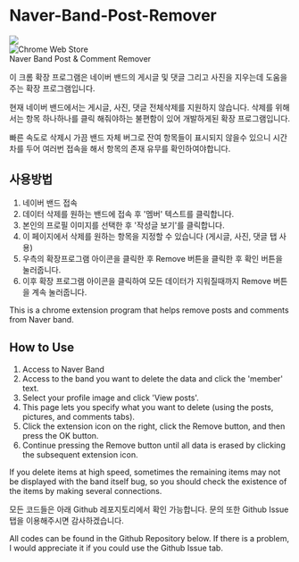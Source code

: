 # Naver-Band-Post-Remover
![](https://img.shields.io/badge/Code%20Statue-Close-red.svg)  
![Chrome Web Store](https://img.shields.io/chrome-web-store/users/imkeopbmlpnjdgniafkbkpdhbdigmdbk?label=Current%20User&style=for-the-badge)  
Naver Band Post &amp; Comment Remover

이 크롬 확장 프로그램은 네이버 밴드의 게시글 및 댓글 그리고 사진을 지우는데 도움을 주는 확장 프로그램입니다.

현재 네이버 밴드에서는 게시글, 사진, 댓글 전체삭제를 지원하지 않습니다. 삭제를 위해서는 항목 하나하나를 클릭 해줘야하는 불편함이 있어 개발하게된 확장 프로그램입니다.

빠른 속도로 삭제시 가끔 밴드 자체 버그로 잔여 항목들이 표시되지 않을수 있으니 시간차를 두어 여러번 접속을 해서 항목의 존재 유무를 확인하여야합니다.

## 사용방법
1. 네이버 밴드 접속
2. 데이터 삭제를 원하는 밴드에 접속 후 '멤버' 텍스트를 클릭합니다.
3. 본인의 프로필 이미지를 선택한 후 '작성글 보기'를 클릭합니다.
4. 이 페이지에서 삭제를 원하는 항목을 지정할 수 있습니다 (게시글, 사진, 댓글 탭 사용)
5. 우측의 확장프로그램 아이콘을 클릭한 후 Remove 버튼을 클릭한 후 확인 버튼을 눌러줍니다.
6. 이후 확장 프로그램 아이콘을 클릭하여 모든 데이터가 지워질때까지 Remove 버튼을 계속 눌러줍니다.

This is a chrome extension program that helps remove posts and comments from Naver band.

## How to Use
1. Access to Naver Band
2. Access to the band you want to delete the data and click the 'member' text.
3. Select your profile image and click 'View posts'.
4. This page lets you specify what you want to delete (using the posts, pictures, and comments tabs).
5. Click the extension icon on the right, click the Remove button, and then press the OK button.
6. Continue pressing the Remove button until all data is erased by clicking the subsequent extension icon.

If you delete items at high speed, sometimes the remaining items may not be displayed with the band itself bug, so you should check the existence of the items by making several connections.

모든 코드들은 아래 Github 레포지토리에서 확인 가능합니다. 문의 또한 Github Issue 탭을 이용해주시면 감사하겠습니다.

All codes can be found in the Github Repository below. If there is a problem, I would appreciate it if you could use the Github Issue tab.
